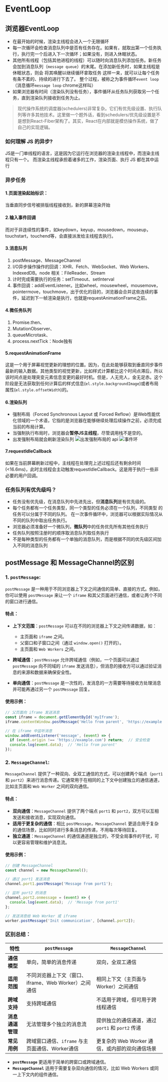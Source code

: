 # EventLoop

## 浏览器EventLoop
- 在最开始的时候，渲染主线程会进⼊⼀个⽆限循环
- 每⼀次循环会检查消息队列中是否有任务存在。如果有，就取出第⼀个任务执⾏，执⾏完⼀个后进⼊下⼀次循环；如果没有，则进⼊休眠状态。
- 其他所有线程（包括其他进程的线程）可以随时向消息队列添加任务。新任务会加到消息队列（`message queue`）的末尾。在添加新任务时，如果主线程是休眠状态，则会 将其唤醒以继续循环拿取任务
这样⼀来，就可以让每个任务有条不紊的、持续的进⾏下去了。 整个过程，被称之为事件循环`event loop`（消息循环`message loop` chrome这样叫）
- 如果浏览器有时间（渲染队列没有任务），事件循环从任务队列获取另一个任务，直到渲染队列接收到任务为止。

> 现代操作系统的调度器(schedulers)非常复杂。它们有优先级设置、执行队列等许多其他技术。这里做一个题外话，看到schedulers/优先级设置是不是想到React-Fiber架构了。其实，React在内部就是模仿操作系统，做了自己的实现逻辑。

### 如何理解 JS 的异步?
JS是一⻔单线程的语言，这是因为它运行在浏览器的渲染主线程中，而渲染主线程只有一个。 而渲染主线程承担着诸多的工作，渲染⻚面、执行 JS 都在其中运行

### 异步任务

#### 1.页面渲染起始标识：
当垂直同步信号被排版线程接收到，新的屏幕渲染开始

#### 2.输入事件回调
而对于非连续性的事件，如keydown，keyup，mousedown，mouseup，touchstart，touchend等，会直接派发给主线程去执行。

#### 3.消息队列
1. postMessage、MessageChannel
2. I/O异步操作操作的回调：XHR、Fetch、WebSocket、Web Workers、IndexedDB。node 相关：FileReader、Stream
3. 计时完成需要执行的任务：setTimeout、setInterval
4. 事件回调：addEventListener。比如wheel，mousewheel，mousemove，pointermove，touchmove，出于优化的目的，浏览器会合并这些连续的事件，延迟到下一帧渲染是执行，也就是requestAnimationFrame之前。

#### 4.微任务队列
1. Promise.then、
2. MutationObserver、
3. queueMicrotask、
4. process.nextTick：Node独有

#### 5.requestAnimationFrame
这是一个用于屏幕视觉更新的理想的位置。因为，在此处能够获取到垂直同步事件最新的输入数据。其他类型的视觉更新，比如样式计算都比这个时间点滞后，所以该时间点是处理突变元素信息变更的最好时机。但是，人无完人，金无足赤。这个阶段是无法获取到任何计算后的样式信息(`el.style.backgroundImage`)或者布局属性(`el.style.offsetWidth`)的。

#### 6.渲染队列
- 强制布局（Forced Synchronous Layout 或 Forced Reflow）是Web性能优化领域的一个术语，它指的是浏览器在能够继续处理后续操作之前，必须完成当前的布局计算。
- 当强制执行布局时，浏览器会**暂停JS主线程**，尽管调用栈不是空的。
- 出发强制布局就会刷新渲染队列
![出发强制布局的 api](https://p3-juejin.byteimg.com/tos-cn-i-k3u1fbpfcp/c2b00dfda40f432ea5a8e8fbef4ab281~tplv-k3u1fbpfcp-jj-mark:3024:0:0:0:q75.awebp#?w=813&h=812&s=90976&e=png&b=0e1216)
![事件环](https://p3-juejin.byteimg.com/tos-cn-i-k3u1fbpfcp/0e2024e9521a4aafa779e6014c976b17~tplv-k3u1fbpfcp-jj-mark:3024:0:0:0:q75.awebp#?w=870&h=545&s=116493&e=png&b=fefefe)
#### 7.requestIdleCallback
如果在当前屏幕刷新过程中，主线程在处理完上述过程后还有剩余时间(<16.6ms)，此时主线程会主动触发requestIdleCallback。这是用于执行一些非必要的用户回调。

### 任务队列有优先级吗？
- 任务没有优先级，在消息队列中先进先出，但**消息队列**是有优先级的。
- 每个任务都有一个任务类型，同一个类型的任务必须在一个队列，不同类型 的任务可以分属于不同的队列。 在一次事件循环中，浏览器可以根据实际情况从不同的队列中取出任务执行。
- 浏览器必须准备好一个微队列，**微队列**中的任务优先所有其他任务执行
- 任务队列按照注册时的顺序取消息队列取任务执行
- 不是每种类型的任务都有一个单独的消息队列，而是根据不同的优先级区间加入不同的消息队列


## **postMessage 和 MessageChannel的区别**
### 1. **`postMessage`**:
`postMessage` 是一种用于不同浏览器上下文之间通信的简单、直接的方式。例如，你可以使用 `postMessage` 来让一个 `iframe` 和其父页面进行通信，或者让两个不同的窗口进行通信。

#### 特点：
- **上下文范围**：`postMessage` 可以在不同的浏览器上下文之间传递数据，如：
  - 主页面和 `iframe` 之间。
  - 父窗口和子窗口之间（通过 `window.open()` 打开的）。
  - 主页面和 `Web Workers` 之间。

- **跨域通信**：`postMessage` 允许跨域通信（例如，一个页面可以通过 `postMessage` 向不同域的 `iframe` 发送消息），但消息的接收方可以通过验证消息的来源和数据来确保安全性。

- **单向通信**：`postMessage` 是一次性的，发消息的一方需要等待接收方处理消息并可能再通过另一个 `postMessage` 回复。

#### 使用示例：
```javascript
// 父页面向 iframe 发送消息
const iframe = document.getElementById('myIframe');
iframe.contentWindow.postMessage('Hello from parent', 'https://example.com');

// 在 iframe 中监听消息
window.addEventListener('message', (event) => {
  if (event.origin !== 'https://example.com') return;  // 安全检查
  console.log(event.data);  // 'Hello from parent'
});
```

### 2. **`MessageChannel`**:
`MessageChannel` 提供了一种双向、全双工通信的方式，可以创建两个端点（`port1` 和 `port2`）来进行消息传递。它通常用于在相同的上下文中创建独立的通信通道，比如主页面和 `Web Worker` 之间的双向通信。

#### 特点：
- **双向通信**：`MessageChannel` 提供了两个端点 `port1` 和 `port2`，双方可以互相发送和接收消息，实现双向通信。
- **适用于更复杂的通信**：相比 `postMessage`，`MessageChannel` 更适合用于复杂的通信场景，比如同时进行多条消息的传递，不用每次等待回复。
- **独立通道**：`MessageChannel` 的通信通道是独立的，不受全局事件的干扰，可以更容易管理和维护消息流。

#### 使用示例：
```javascript
// 创建 MessageChannel
const channel = new MessageChannel();

// 通过 port1 发送消息
channel.port1.postMessage('Message from port1');

// 监听 port2 的消息
channel.port2.onmessage = (event) => {
  console.log(event.data);  // 'Message from port1'
};

// 发送消息给 Web Worker 或 iframe
worker.postMessage('Init communication', [channel.port2]);
```

### 区别总结：

| 特性                          | `postMessage`                                      | `MessageChannel`                                 |
|-------------------------------|----------------------------------------------------|-------------------------------------------------|
| **通信模型**                  | 单向，简单的消息传递                               | 双向，全双工通信                                |
| **适用范围**                  | 不同浏览器上下文（窗口、iframe、Web Worker）之间通信 | 相同上下文（主页面与 Worker）之间通信           |
| **跨域支持**                  | 支持跨域通信                                       | 不适用于跨域，但可用于跨线程通信                |
| **消息通道管理**              | 无法管理多个独立的消息流                           | 提供独立的通信通道，通过 `port1` 和 `port2` 传递 |
| **常见用例**                  | 跨域窗口通信、`iframe` 与主页面通信、Worker通信     | 更复杂的 Web Worker 通信，或内部的双向通信场景   |

- **`postMessage`** 更适用于简单的跨窗口或跨域通信。
- **`MessageChannel`** 适用于需要复杂双向通信的情况，比如 Web Workers 或同一上下文内的组件通信。
